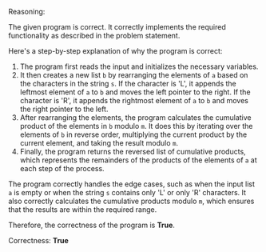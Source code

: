 Reasoning: 

The given program is correct. It correctly implements the required functionality as described in the problem statement. 

Here's a step-by-step explanation of why the program is correct:

1. The program first reads the input and initializes the necessary variables.
2. It then creates a new list `b` by rearranging the elements of `a` based on the characters in the string `s`. If the character is 'L', it appends the leftmost element of `a` to `b` and moves the left pointer to the right. If the character is 'R', it appends the rightmost element of `a` to `b` and moves the right pointer to the left.
3. After rearranging the elements, the program calculates the cumulative product of the elements in `b` modulo `m`. It does this by iterating over the elements of `b` in reverse order, multiplying the current product by the current element, and taking the result modulo `m`.
4. Finally, the program returns the reversed list of cumulative products, which represents the remainders of the products of the elements of `a` at each step of the process.

The program correctly handles the edge cases, such as when the input list `a` is empty or when the string `s` contains only 'L' or only 'R' characters. It also correctly calculates the cumulative products modulo `m`, which ensures that the results are within the required range.

Therefore, the correctness of the program is **True**.

Correctness: **True**